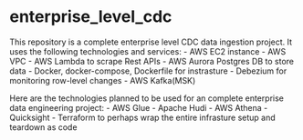 # enterprise_level_cdc

This repository is a complete enterprise level CDC data ingestion project.
It uses the following technologies and services:
    - AWS EC2 instance
    - AWS VPC
    - AWS Lambda to scrape Rest APIs
    - AWS Aurora Postgres DB to store data
    - Docker, docker-compose, Dockerfile for instrasture
    - Debezium for monitoring row-level changes
    - AWS Kafka(MSK)

Here are the technologies planned to be used for an complete enterprise data engineering project:
    - AWS Glue
    - Apache Hudi
    - AWS Athena
    - Quicksight
    - Terraform to perhaps wrap the entire infrasture setup and teardown as code
